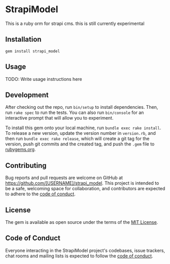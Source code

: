 # StrapiModel

This is a ruby orm for strapi cms. this is still currently experimental

## Installation

`gem install strapi_model`

## Usage

TODO: Write usage instructions here

## Development

After checking out the repo, run `bin/setup` to install dependencies. Then, run `rake spec` to run the tests. You can also run `bin/console` for an interactive prompt that will allow you to experiment.

To install this gem onto your local machine, run `bundle exec rake install`. To release a new version, update the version number in `version.rb`, and then run `bundle exec rake release`, which will create a git tag for the version, push git commits and the created tag, and push the `.gem` file to [rubygems.org](https://rubygems.org).

## Contributing

Bug reports and pull requests are welcome on GitHub at https://github.com/[USERNAME]/strapi_model. This project is intended to be a safe, welcoming space for collaboration, and contributors are expected to adhere to the [code of conduct](https://github.com/[USERNAME]/strapi_model/blob/master/CODE_OF_CONDUCT.md).

## License

The gem is available as open source under the terms of the [MIT License](https://opensource.org/licenses/MIT).

## Code of Conduct

Everyone interacting in the StrapiModel project's codebases, issue trackers, chat rooms and mailing lists is expected to follow the [code of conduct](https://github.com/[USERNAME]/strapi_model/blob/master/CODE_OF_CONDUCT.md).
